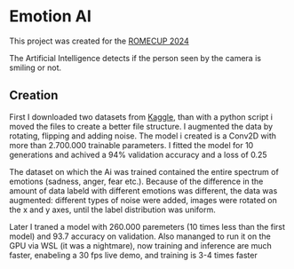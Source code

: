 # Emotion AI

This project was created for the [ROMECUP 2024](https://romecup.org/)

The Artificial Intelligence detects if the person seen by the camera is smiling or not.

## Creation
First I downloaded two datasets from [Kaggle](https://www.kaggle.com/), than with a python script i moved the files to create a better file structure.
I augmented the data by rotating, flipping and adding noise.
The model i created is a Conv2D with more than 2.700.000 trainable parameters.
I fitted the model for 10 generations and achived a 94% validation accuracy and a loss of 0.25

The dataset on which the Ai was trained contained the entire spectrum of emotions (sadness, anger, fear etc.). Because of the difference in the amount of data labeld with different emotions was different, the data was augmented: different types of noise were added, images were rotated on the x and y axes, until the label distribution was uniform. 


Later I traned a model with 260.000 paremeters (10 times less than the first model) and 93.7 accuracy on validation.
Also mananged to run it on the GPU via WSL (it was a nightmare), now training and inference are much faster, enabeling a 30 fps live demo, and training is 3-4 times faster
